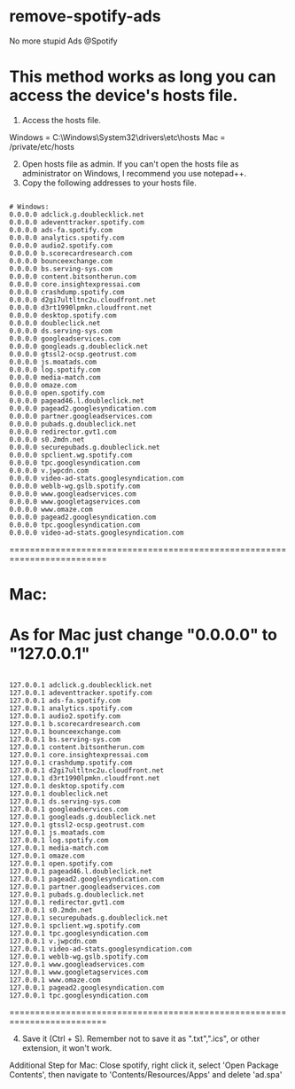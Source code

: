 # remove-spotify-ads
No more stupid Ads @Spotify


# This method works as long you can access the device's hosts file.

1. Access the hosts file.

Windows = C:\Windows\System32\drivers\etc\hosts
Mac = /private/etc/hosts

2. Open hosts file as admin. If you can't open the hosts file as administrator on Windows, I recommend you use notepad++.
3. Copy the following addresses to your hosts file.

```

# Windows:
0.0.0.0 adclick.g.doublecklick.net
0.0.0.0 adeventtracker.spotify.com
0.0.0.0 ads-fa.spotify.com
0.0.0.0 analytics.spotify.com
0.0.0.0 audio2.spotify.com
0.0.0.0 b.scorecardresearch.com
0.0.0.0 bounceexchange.com
0.0.0.0 bs.serving-sys.com
0.0.0.0 content.bitsontherun.com
0.0.0.0 core.insightexpressai.com
0.0.0.0 crashdump.spotify.com
0.0.0.0 d2gi7ultltnc2u.cloudfront.net
0.0.0.0 d3rt1990lpmkn.cloudfront.net
0.0.0.0 desktop.spotify.com
0.0.0.0 doubleclick.net
0.0.0.0 ds.serving-sys.com
0.0.0.0 googleadservices.com
0.0.0.0 googleads.g.doubleclick.net
0.0.0.0 gtssl2-ocsp.geotrust.com
0.0.0.0 js.moatads.com
0.0.0.0 log.spotify.com
0.0.0.0 media-match.com
0.0.0.0 omaze.com
0.0.0.0 open.spotify.com
0.0.0.0 pagead46.l.doubleclick.net
0.0.0.0 pagead2.googlesyndication.com
0.0.0.0 partner.googleadservices.com
0.0.0.0 pubads.g.doubleclick.net
0.0.0.0 redirector.gvt1.com
0.0.0.0 s0.2mdn.net
0.0.0.0 securepubads.g.doubleclick.net
0.0.0.0 spclient.wg.spotify.com
0.0.0.0 tpc.googlesyndication.com
0.0.0.0 v.jwpcdn.com
0.0.0.0 video-ad-stats.googlesyndication.com
0.0.0.0 weblb-wg.gslb.spotify.com
0.0.0.0 www.googleadservices.com
0.0.0.0 www.googletagservices.com
0.0.0.0 www.omaze.com
0.0.0.0 pagead2.googlesyndication.com
0.0.0.0 tpc.googlesyndication.com
0.0.0.0 video-ad-stats.googlesyndication.com

```

=========================================================================


# Mac:
# As for Mac just change "0.0.0.0" to "127.0.0.1"

```

127.0.0.1 adclick.g.doublecklick.net
127.0.0.1 adeventtracker.spotify.com
127.0.0.1 ads-fa.spotify.com
127.0.0.1 analytics.spotify.com
127.0.0.1 audio2.spotify.com
127.0.0.1 b.scorecardresearch.com
127.0.0.1 bounceexchange.com
127.0.0.1 bs.serving-sys.com
127.0.0.1 content.bitsontherun.com
127.0.0.1 core.insightexpressai.com
127.0.0.1 crashdump.spotify.com
127.0.0.1 d2gi7ultltnc2u.cloudfront.net
127.0.0.1 d3rt1990lpmkn.cloudfront.net
127.0.0.1 desktop.spotify.com
127.0.0.1 doubleclick.net
127.0.0.1 ds.serving-sys.com
127.0.0.1 googleadservices.com
127.0.0.1 googleads.g.doubleclick.net
127.0.0.1 gtssl2-ocsp.geotrust.com
127.0.0.1 js.moatads.com
127.0.0.1 log.spotify.com
127.0.0.1 media-match.com
127.0.0.1 omaze.com
127.0.0.1 open.spotify.com
127.0.0.1 pagead46.l.doubleclick.net
127.0.0.1 pagead2.googlesyndication.com
127.0.0.1 partner.googleadservices.com
127.0.0.1 pubads.g.doubleclick.net
127.0.0.1 redirector.gvt1.com
127.0.0.1 s0.2mdn.net
127.0.0.1 securepubads.g.doubleclick.net
127.0.0.1 spclient.wg.spotify.com
127.0.0.1 tpc.googlesyndication.com
127.0.0.1 v.jwpcdn.com
127.0.0.1 video-ad-stats.googlesyndication.com
127.0.0.1 weblb-wg.gslb.spotify.com
127.0.0.1 www.googleadservices.com
127.0.0.1 www.googletagservices.com
127.0.0.1 www.omaze.com
127.0.0.1 pagead2.googlesyndication.com
127.0.0.1 tpc.googlesyndication.com

```

=========================================================================


4. Save it (Ctrl + S). Remember not to save it as ".txt",".ics", or other extension, it won't work.

Additional Step for Mac: Close spotify, right click it, select 'Open Package Contents', then navigate to 'Contents/Resources/Apps' and delete 'ad.spa'
